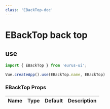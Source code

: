 ```yaml
---
class: 'EBackTop-doc'
---
```

# EBackTop back top

## use

```javascript
import { EBackTop } from 'eurus-ui';

Vue.createApp().use(EBackTop.name, EBackTop)
```
<!--
::::card button 类型

按钮的 type 分别为 default、tertiary、primary、info、success、warning 和 error。

:::code buttonType
<<< ../src/components/button/demo/Type.vue
:::
::::
 -->

### EBackTop Props

| Name | Type | Default | Description |
| --- | --- | --- | --- |


